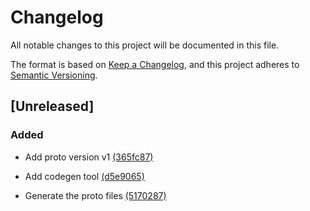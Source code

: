 <!--
Copyright 2025 SECO Mind Srl

SPDX-License-Identifier: Apache-2.0
-->

# Changelog

All notable changes to this project will be documented in this file.

The format is based on [Keep a Changelog](https://keepachangelog.com/en/1.0.0/),
and this project adheres to [Semantic Versioning](https://semver.org/spec/v2.0.0.html).

## [Unreleased]

### Added

- Add proto version v1 [(365fc87)](https://github.com/edgehog-device-manager/edgehog-device-runtime-proto/commit/365fc8773a1c24217167b4967e33f405b49ce35c)

- Add codegen tool [(d5e9065)](https://github.com/edgehog-device-manager/edgehog-device-runtime-proto/commit/d5e906530639b8ecb894be0472197085fe594fd7)

- Generate the proto files [(5170287)](https://github.com/edgehog-device-manager/edgehog-device-runtime-proto/commit/517028710a877fc7cee2b094697b81889355c113)


